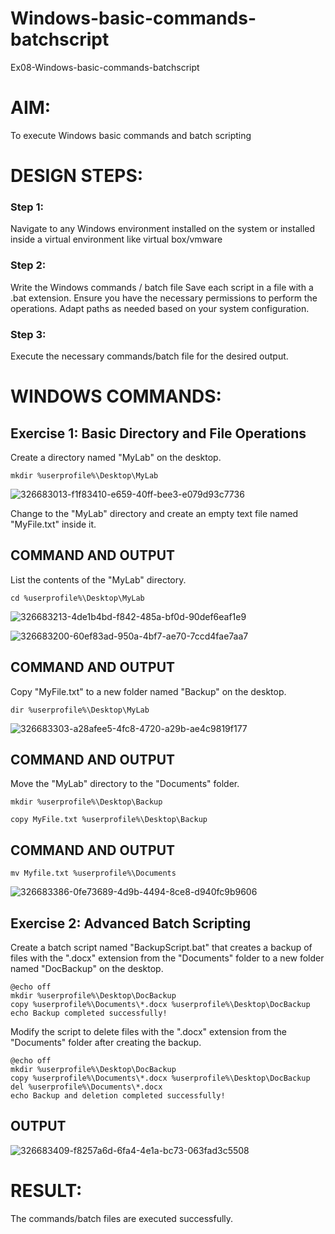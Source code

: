 # Windows-basic-commands-batchscript
Ex08-Windows-basic-commands-batchscript

# AIM:
To execute Windows basic commands and batch scripting

# DESIGN STEPS:

### Step 1:

Navigate to any Windows environment installed on the system or installed inside a virtual environment like virtual box/vmware 

### Step 2:

Write the Windows commands / batch file
Save each script in a file with a .bat extension.
Ensure you have the necessary permissions to perform the operations.
Adapt paths as needed based on your system configuration.
### Step 3:

Execute the necessary commands/batch file for the desired output. 




# WINDOWS COMMANDS:
## Exercise 1: Basic Directory and File Operations
Create a directory named "MyLab" on the desktop.
```
mkdir %userprofile%\Desktop\MyLab
```
![326683013-f1f83410-e659-40ff-bee3-e079d93c7736](https://github.com/mades2112/Windows-basic-commands-batchscript/assets/152461996/b374a8e3-513c-4e2a-b9c1-f5cbace1f8af)

Change to the "MyLab" directory and create an empty text file named "MyFile.txt" inside it.

## COMMAND AND OUTPUT

List the contents of the "MyLab" directory.
```
cd %userprofile%\Desktop\MyLab
```
![326683213-4de1b4bd-f842-485a-bf0d-90def6eaf1e9](https://github.com/mades2112/Windows-basic-commands-batchscript/assets/152461996/199eea44-cbf2-4238-bc23-6e7806f26f4a)

![326683200-60ef83ad-950a-4bf7-ae70-7ccd4fae7aa7](https://github.com/mades2112/Windows-basic-commands-batchscript/assets/152461996/cb0a6f84-8352-46a9-89f7-614b9b1442cf)

## COMMAND AND OUTPUT

Copy "MyFile.txt" to a new folder named "Backup" on the desktop.
```
dir %userprofile%\Desktop\MyLab
```
![326683303-a28afee5-4fc8-4720-a29b-ae4c9819f177](https://github.com/mades2112/Windows-basic-commands-batchscript/assets/152461996/8fa4f5a8-c15b-4e4c-ac8d-f3e6dde2a3a3)

## COMMAND AND OUTPUT

Move the "MyLab" directory to the "Documents" folder.
```
mkdir %userprofile%\Desktop\Backup

copy MyFile.txt %userprofile%\Desktop\Backup
```



## COMMAND AND OUTPUT
```
mv Myfile.txt %userprofile%\Documents
```
![326683386-0fe73689-4d9b-4494-8ce8-d940fc9b9606](https://github.com/mades2112/Windows-basic-commands-batchscript/assets/152461996/2e34584e-0c0f-4d55-a79f-a7b6eda303e2)


## Exercise 2: Advanced Batch Scripting
Create a batch script named "BackupScript.bat" that creates a backup of files with the ".docx" extension from the "Documents" folder to a new folder named "DocBackup" on the desktop.

```
@echo off
mkdir %userprofile%\Desktop\DocBackup
copy %userprofile%\Documents\*.docx %userprofile%\Desktop\DocBackup
echo Backup completed successfully!
```
Modify the script to delete files with the ".docx" extension from the "Documents" folder after creating the backup.

```
@echo off
mkdir %userprofile%\Desktop\DocBackup
copy %userprofile%\Documents\*.docx %userprofile%\Desktop\DocBackup
del %userprofile%\Documents\*.docx
echo Backup and deletion completed successfully!
```

## OUTPUT


![326683409-f8257a6d-6fa4-4e1a-bc73-063fad3c5508](https://github.com/mades2112/Windows-basic-commands-batchscript/assets/152461996/e19f90bd-402d-4033-9b40-31c1bd296253)



# RESULT:
The commands/batch files are executed successfully.


